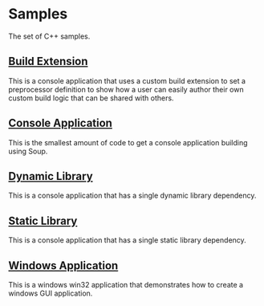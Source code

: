 # Samples
The set of C++ samples.

## [Build Extension](c/build-extension.md)
This is a console application that uses a custom build extension to set a preprocessor definition to show how a user can easily author their own custom build logic that can be shared with others.

## [Console Application](c/console-application.md)
This is the smallest amount of code to get a console application building using Soup.

## [Dynamic Library](c/dynamic-library.md)
This is a console application that has a single dynamic library dependency.

## [Static Library](c/static-library.md)
This is a console application that has a single static library dependency.

## [Windows Application](c/windows-application.md)
This is a windows win32 application that demonstrates how to create a windows GUI application.

